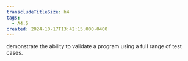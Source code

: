 ```yaml
---
transcludeTitleSize: h4
tags:
  - A4.5
created: 2024-10-17T13:42:15.000-0400
---
```

demonstrate the ability to validate a program using a full range of test cases.